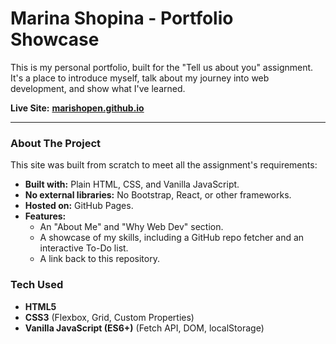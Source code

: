 # Marina Shopina - Portfolio Showcase

This is my personal portfolio, built for the "Tell us about you" assignment. It's a place to introduce myself, talk about my journey into web development, and show what I've learned.

**Live Site:** [**marishopen.github.io**](https://marishopen.github.io/)

---

### About The Project

This site was built from scratch to meet all the assignment's requirements:

*   **Built with:** Plain HTML, CSS, and Vanilla JavaScript.
*   **No external libraries:** No Bootstrap, React, or other frameworks.
*   **Hosted on:** GitHub Pages.
*   **Features:**
    *   An "About Me" and "Why Web Dev" section.
    *   A showcase of my skills, including a GitHub repo fetcher and an interactive To-Do list.
    *   A link back to this repository.

### Tech Used

*   **HTML5**
*   **CSS3** (Flexbox, Grid, Custom Properties)
*   **Vanilla JavaScript (ES6+)** (Fetch API, DOM, localStorage)